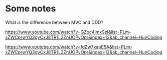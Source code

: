 # Some notes

What is the difference between MVC and DDD?

https://www.youtube.com/watch?v=GZoc4jmx9zI&list=PLm-xZWCprwYQ3gyCxJ8TR1L2ZnUOPvOpr&index=13&ab_channel=HunCoding

https://www.youtube.com/watch?v=fdZw7xapE5A&list=PLm-xZWCprwYQ3gyCxJ8TR1L2ZnUOPvOpr&index=13&ab_channel=HunCoding
